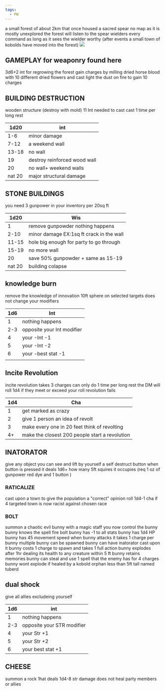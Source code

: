 ```yaml
---
tags:
  - PW
---
```

a small forest of about 2km that once housed a sacred spear no map as it is mostly unexplored
the forest will listen to the spear wielders every command as long as it sees the wielder worthy 
(after events a small town of kobolds have moved into the forest)
![](https://i.imgur.com/g1Ikiae.png)

GAMEPLAY for weaponry found here 
---
3d6+2 int for regrowing the forest 
gain charges by milling dried horse blood with 10 different dried flowers and cast light the dust on fire to gain 10 charges 

BUILDING DESTRUCTION 
---
 wooden structure (destroy with mold)
11 Int needed to cast 
cast 1 time per long rest

| 1d20   | int                          |
| ------ | ---------------------------- |
| 1-6    | minor damage                 |
| 7-12   | a weekend wall               |
| 13-18  | no wall                      |
| 19     | destroy reinforced wood wall |
| 20     | no wall+ weekend walls       |
| nat 20 | major structural damage      |


STONE BUILDINGS 
---
you need 3 gunpower in your inventory per 20sq ft 

| 1d20   | Wis                                      |
| ------ | ---------------------------------------- |
| 1      | remove gunpowder nothing happens         |
| 2-10   | minor damage EX:1sq ft crack in the wall |
| 11-15  | hole big enough for party to go through  |
| 15-19  | no more wall                             |
| 20     | save 50% gunpowder + same as 15-19       |
| nat 20 | building colapse                         |

knowledge burn 
---
remove the knowledge of innovation 
10ft sphere on selected targets
does not change your modifiers 

| 1d6 | Int                        |
| --- | -------------------------- |
| 1   | nothing happens            |
| 2-3 | opposite your Int modifier |
| 4   | your -Int -1               |
| 5   | your -Int -2               |
| 6   | your -best stat -1         |
|     |                            |
Incite Revolution 
---
incite revolution takes 3 charges can only do 1 time per long rest 
the DM will roll 1d4 if they meet or exceed your roll revolution fails

| 1d4 | Cha                                            |
| --- | ---------------------------------------------- |
| 1   | get marked as crazy                            |
| 2   | give 1 person an idea of revolt                |
| 3   | make every one in 20 feet think of revolting   |
| 4+  | make the closest 200 people start a revolution |

INATORATOR
---
give any object you can see and lift by yourself a self destruct button 
when button is pressed it deals 1d6+ how many 5ft squires it occupies (req 1 oz of gunpower red dye and 1 button )

### RATICALIZE 
cast upon a town to give the population a "correct"  opinion 
roll 1d4-1 cha if 4 targeted town is now racist against chosen race 

### BOLT 
summon a chaotic evil bunny with a magic staff you now control the bunny 
bunny knows the spell fire bolt 
bunny has -1 to all stats
bunny has 1d4 HP
bunny has 45 movement speed
when bunny attacks it takes 1 charge per bunny 
multiple bunny can be spawned
bunny can have inatorator cast upon it
bunny costs 1 charge to spawn and takes 1 full action
bunny explodes after 1hr dealing its health to any creature within 5 ft
bunny retains memories 
bunny can steal and use 1 spell that the enemy has for 4 charges \
bunny wont explode if healed by a kobold orphan less than 5ft tall named tuberd

dual shock
---
give all allies excludeing yourself  

| 1d6 | int                        |
| --- | -------------------------- |
| 1   | nothing happens            |
| 2-3 | opposite your STR modifier |
| 4   | your Str +1                |
| 5   | your Str +2                |
| 6   | your best stat +1          |

CHEESE
---
summon a rock 1hat deals 1d4-8 str damage does not heal party members or allies 